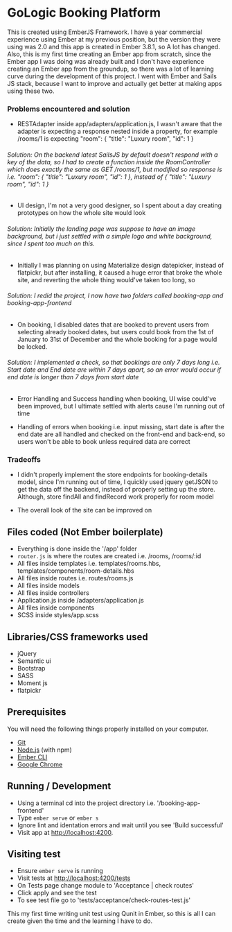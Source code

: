 # GoLogic Booking Platform

This is created using EmberJS Framework. I have a year commercial experience using Ember at my previous position, but the version they were using was 2.0 and this app is created in Ember 3.8.1, so A lot has changed. Also, this is my first time creating an Ember app from scratch, since the Ember app I was doing was already built and I don't have experience creating an Ember app from the groundup, so there was a lot of learning curve during the development of this project. I went with Ember and Sails JS stack, because I want to improve and actually get better at making apps using these two.

### Problems encountered and solution

* RESTAdapter inside app/adapters/application.js, I wasn't aware that the adapter is expecting a response nested inside a property, for example /rooms/1 is expecting "room": { "title": "Luxury room", "id": 1 }

###### Solution: On the backend latest SailsJS by default doesn't respond with a key of the data, so I had to create a function inside the RoomController which does exactly the same as GET /rooms/1, but modified so response is i.e. "room": { "title": "Luxury room", "id": 1 }, instead of { "title": "Luxury room", "id": 1 }

* UI design, I'm not a very good designer, so I spent about a day creating prototypes on how the whole site would look

###### Solution: Initially the landing page was suppose to have an image background, but i just settled with a simple logo and white background, since I spent too much on this.

* Initially I was planning on using Materialize design datepicker, instead of flatpickr, but after installing, it caused a huge error that broke the whole site, and reverting the whole thing would've taken too long, so

###### Solution: I redid the project, I now have two folders called booking-app and booking-app-frontend

* On booking, I disabled dates that are booked to prevent users from selecting already booked dates, but users could book from the 1st of January to 31st of December and the whole booking for a page would be locked.

###### Solution: I implemented a check, so that bookings are only 7 days long i.e. Start date and End date are within 7 days apart, so an error would occur if end date is longer than 7 days from start date

* Error Handling and Success handling when booking, UI wise could've been improved, but I ultimate settled with alerts cause I'm running out of time

* Handling of errors when booking i.e. input missing, start date is after the end date are all handled and checked on the front-end and back-end, so users won't be able to book unless required data are correct

### Tradeoffs
* I didn't properly implement the store endpoints for booking-details model, since I'm running out of time, I quickly used jquery getJSON to get the data off the backend, instead of properly setting up the store. Although, store findAll and findRecord work properly for room model

* The overall look of the site can be improved on

## Files coded (Not Ember boilerplate)

* Everything is done inside the '/app' folder
* `router.js` is where the routes are created i.e. /rooms, /rooms/:id
* All files inside templates i.e. templates/rooms.hbs, templates/components/room-details.hbs
* All files inside routes i.e. routes/rooms.js
* All files inside models
* All files inside controllers
* Application.js inside /adapters/application.js
* All files inside components
* SCSS inside styles/app.scss

## Libraries/CSS frameworks used

* jQuery
* Semantic ui
* Bootstrap
* SASS
* Moment js
* flatpickr

## Prerequisites

You will need the following things properly installed on your computer.

* [Git](https://git-scm.com/)
* [Node.js](https://nodejs.org/) (with npm)
* [Ember CLI](https://ember-cli.com/)
* [Google Chrome](https://google.com/chrome/)

## Running / Development

* Using a terminal cd into the project directory i.e. '/booking-app-frontend'
* Type `ember serve` or `ember s`
* Ignore lint and identation errors and wait until you see 'Build successful'
* Visit app at [http://localhost:4200](http://localhost:4200).

## Visiting test

* Ensure `ember serve` is running
* Visit tests at [http://localhost:4200/tests](http://localhost:4200/tests)
* On Tests page change module to 'Acceptance | check routes'
* Click apply and see the test
* To see test file go to 'tests/acceptance/check-routes-test.js'

This my first time writing unit test using Qunit in Ember, so this is all I can create given the time and the learning I have to do.